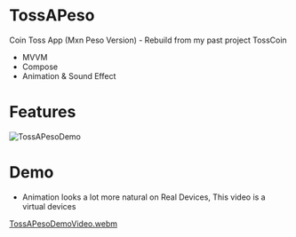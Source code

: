 # TossAPeso
Coin Toss App (Mxn Peso Version) - Rebuild from my past project TossCoin
 - MVVM
 - Compose
 - Animation & Sound Effect
# Features

![TossAPesoDemo](https://github.com/ianttta/TossAPeso/assets/135581442/16b94426-b9f8-4ec5-8101-1838f40c819b)

# Demo
- Animation looks a lot more natural on Real Devices, This video is a virtual devices

[TossAPesoDemoVideo.webm](https://github.com/ianttta/TossAPeso/assets/135581442/7e22a54f-4f65-4507-9bea-0f30863ff1f2)
